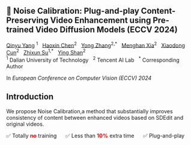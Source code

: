   <h2>🦄️ Noise Calibration: Plug-and-play Content-Preserving Video Enhancement using Pre-trained Video Diffusion Models (ECCV 2024) </h2>

<div>
    <a href='https://github.com/yangqy1110' target='_blank'>Qinyu Yang</a> <sup>1</sup> &nbsp;
    <a href='https://scholar.google.com/citations?user=6UPJSvwAAAAJ&hl=zh-CN' target='_blank'>Haoxin Chen</a><sup>2</sup> &nbsp;
    <a href='https://yzhang2016.github.io/' target='_blank'>Yong Zhang</a><sup>2,*</sup> &nbsp; 
    <a href='https://menghanxia.github.io/' target='_blank'>Menghan Xia</a><sup>2</sup> &nbsp; 
    <a href='https://vinthony.github.io/academic/' target='_blank'>Xiaodong Cun</a><sup>2</sup> &nbsp;
    <a href='https://scholar.google.com/citations?user=ycFs33AAAAAJ&hl=en' target='_blank'>Zhixun Su</a><sup>1,*</sup> &nbsp;
    <a href='https://scholar.google.com/citations?user=4oXBp9UAAAAJ&hl=en' target='_blank'>Ying Shan</a><sup>2</sup> &nbsp;
</div>
<div>
    <sup>1</sup> Dalian University of Technology &nbsp; <sup>2</sup> Tencent AI Lab &nbsp; <sup>*</sup> Corresponding Author &nbsp; 
</div>

In *European Conference on Computer Vision (ECCV) 2024*

## Introduction
We propose Noise Calibration,a method that substantially improves consistency of content between enhanced videos based on SDEdit and original videos.

✅ Totally <span style="color: red; font-weight: bold">no</span> training &nbsp;&nbsp;&nbsp;&nbsp;
✅ Less than <span style="color: red; font-weight: bold">10%</span> extra time &nbsp;&nbsp;&nbsp;&nbsp;
✅ Plug-and-play <span style="color: red; font-weight: bold"></span>  &nbsp;&nbsp;&nbsp;&nbsp;
